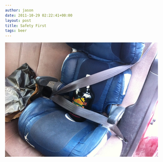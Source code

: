 ```yaml
---
author: jason
date: 2011-10-29 02:22:41+00:00
layout: post
title: Safety First
tags: beer
---
```


![Photo](/assets/images/photo.jpg.scaled.1000.jpg)
